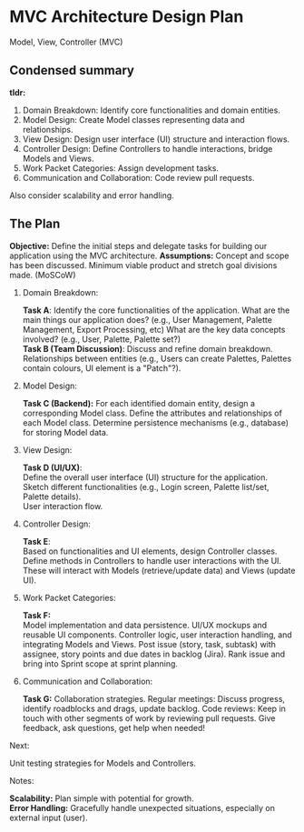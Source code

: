 
# MVC Architecture Design Plan

Model, View, Controller (MVC)  

## Condensed summary

**tldr:**

  1. Domain Breakdown: Identify core functionalities and domain entities.
  1. Model Design: Create Model classes representing data and relationships.
  1. View Design: Design user interface (UI) structure and interaction flows.
  1. Controller Design: Define Controllers to handle interactions, bridge Models and Views.
  1. Work Packet Categories: Assign development tasks.
  1. Communication and Collaboration: Code review pull requests.

Also consider scalability and error handling.

## The Plan

**Objective:** Define the initial steps and delegate tasks for building our application using the MVC architecture.
**Assumptions:** Concept and scope has been discussed. Minimum viable product and stretch goal divisions made. (MoSCoW)

1. Domain Breakdown:

    **Task A**: Identify the core functionalities of the application.
        What are the main things our application does? (e.g., User Management, Palette Management, Export Processing, etc)
        What are the key data concepts involved? (e.g., User, Palette, Palette set?)  
    **Task B (Team Discussion)**: Discuss and refine domain breakdown. Relationships between entities (e.g., Users can create Palettes, Palettes contain colours, UI element is a "Patch"?).

2. Model Design:

    **Task C (Backend):**
        For each identified domain entity, design a corresponding Model class.
        Define the attributes and relationships of each Model class.
        Determine persistence mechanisms (e.g., database) for storing Model data.

3. View Design:

    **Task D (UI/UX)**:  
        Define the overall user interface (UI) structure for the application.  
        Sketch different functionalities (e.g., Login screen, Palette list/set,  Palette details).  
        User interaction flow.

4. Controller Design:

    **Task E**:  
        Based on functionalities and UI elements, design Controller classes.  
        Define methods in Controllers to handle user interactions with the UI.  
        These will interact with Models (retrieve/update data) and Views (update UI).

5. Work Packet Categories:

    **Task F:**  
        Model implementation and data persistence.
        UI/UX mockups and reusable UI components.
        Controller logic, user interaction handling, and integrating Models and Views.
        Post issue (story, task, subtask) with assignee, story points and due dates in backlog (Jira).
        Rank issue and bring into Sprint scope at sprint planning.

6. Communication and Collaboration:

    **Task G:** Collaboration strategies.
    Regular meetings: Discuss progress, identify roadblocks and drags, update backlog.
    Code reviews: Keep in touch with other segments of work by reviewing pull requests.
    Give feedback, ask questions, get help when needed!

Next:

  Unit testing strategies for Models and Controllers.

Notes:

  **Scalability:** Plan simple with potential for growth.  
  **Error Handling:** Gracefully handle unexpected situations, especially on external input (user).
